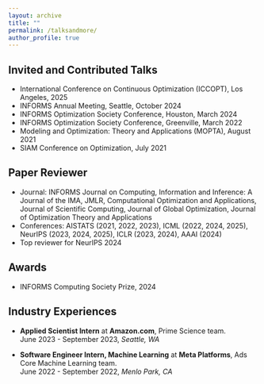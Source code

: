 ```yaml
---
layout: archive
title: ""
permalink: /talksandmore/
author_profile: true
---
```


## Invited and Contributed Talks
  + International Conference on Continuous Optimization (ICCOPT), Los Angeles, 2025
  + INFORMS Annual Meeting, Seattle, October 2024
  + INFORMS Optimization Society Conference, Houston, March 2024
  + INFORMS Optimization Society Conference, Greenville, March 2022
  + Modeling and Optimization: Theory and Applications (MOPTA), August 2021
  + SIAM Conference on Optimization, July 2021

## Paper Reviewer
  + Journal: INFORMS Journal on Computing, Information and Inference: A Journal of the IMA, JMLR, Computational Optimization and Applications, Journal of Scientific Computing, Journal of Global Optimization, Journal of Optimization Theory and Applications
  + Conferences: AISTATS (2021, 2022, 2023), ICML (2022, 2024, 2025), NeurIPS (2023, 2024, 2025), ICLR (2023, 2024), AAAI (2024)
  + Top reviewer for NeurIPS 2024

## Awards
  + INFORMS Computing Society Prize, 2024

## Industry Experiences

- **Applied Scientist Intern** at **Amazon.com**, Prime Science team.\
 June 2023 - September 2023, *Seattle, WA*

- **Software Engineer Intern, Machine Learning** at **Meta Platforms**, Ads Core Machine Learning team.\
 June 2022 - September 2022, *Menlo Park, CA*
